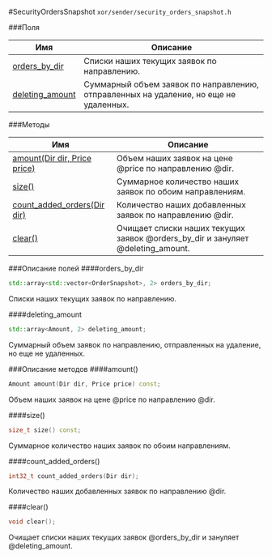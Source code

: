 #SecurityOrdersSnapshot
`xor/sender/security_orders_snapshot.h`

###Поля

|Имя| Описание|
|------------------|--------------------|
|[orders_by_dir](#orders_by_dir)|Списки наших текущих заявок по направлению.|
|[deleting_amount](#deleting_amount)|Суммарный объем заявок по направлению, отправленных на удаление, но еще не удаленных.|

###Методы

|Имя| Описание|
|------------------|--------------------|
|[amount(Dir dir, Price price)](#amount)|Объем наших заявок на цене @price по направлению @dir.|
|[size()](#size)|Суммарное количество наших заявок по обоим направлениям.|
|[count_added_orders(Dir dir)](#count_added_orders)|Количество наших добавленных заявок по направлению @dir.|
|[clear()](#clear)|Очищает списки наших текущих заявок @orders_by_dir и зануляет @deleting_amount.|

###Описание полей
<a name="orders_by_dir"></a>
####orders_by_dir
```c++
std::array<std::vector<OrderSnapshot>, 2> orders_by_dir;
```
Списки наших текущих заявок по направлению.

<a name="deleting_amount"></a>
####deleting_amount
```c++
std::array<Amount, 2> deleting_amount;
```
Суммарный объем заявок по направлению, отправленных на удаление, но еще не удаленных.


###Описание методов
<a name="amount"></a>
####amount()
```c++
Amount amount(Dir dir, Price price) const;
```
Объем наших заявок на цене @price по направлению @dir.

<a name="size"></a>
####size()
```c++
size_t size() const;
```
Суммарное количество наших заявок по обоим направлениям.

<a name="count_added_orders"></a>
####count_added_orders()
```c++
int32_t count_added_orders(Dir dir);
```
Количество наших добавленных заявок по направлению @dir.

<a name="clear"></a>
####clear()
```c++
void clear();
```
Очищает списки наших текущих заявок @orders_by_dir и зануляет @deleting_amount.


